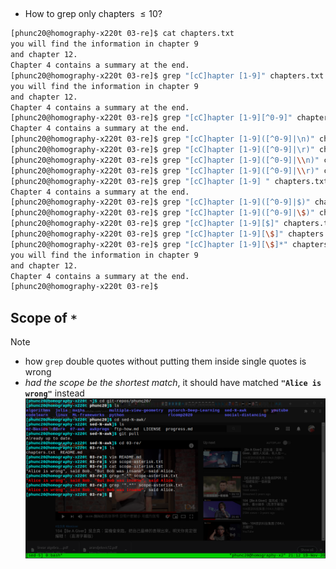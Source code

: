 




## 
- How to grep only chapters $\le 10$?
```bash
[phunc20@homography-x220t 03-re]$ cat chapters.txt
you will find the information in chapter 9
and chapter 12.
Chapter 4 contains a summary at the end.
[phunc20@homography-x220t 03-re]$ grep "[cC]hapter [1-9]" chapters.txt
you will find the information in chapter 9
and chapter 12.
Chapter 4 contains a summary at the end.
[phunc20@homography-x220t 03-re]$ grep "[cC]hapter [1-9][^0-9]" chapters.txt
Chapter 4 contains a summary at the end.
[phunc20@homography-x220t 03-re]$ grep "[cC]hapter [1-9]([^0-9]|\n)" chapters.txt
[phunc20@homography-x220t 03-re]$ grep "[cC]hapter [1-9]([^0-9]|\r)" chapters.txt
[phunc20@homography-x220t 03-re]$ grep "[cC]hapter [1-9]([^0-9]|\\n)" chapters.txt
[phunc20@homography-x220t 03-re]$ grep "[cC]hapter [1-9]([^0-9]|\\r)" chapters.txt
[phunc20@homography-x220t 03-re]$ grep "[cC]hapter [1-9] " chapters.txt
Chapter 4 contains a summary at the end.
[phunc20@homography-x220t 03-re]$ grep "[cC]hapter [1-9]([^0-9]|$)" chapters.txt
[phunc20@homography-x220t 03-re]$ grep "[cC]hapter [1-9]([^0-9]|\$)" chapters.txt
[phunc20@homography-x220t 03-re]$ grep "[cC]hapter [1-9][$]" chapters.txt
[phunc20@homography-x220t 03-re]$ grep "[cC]hapter [1-9][\$]" chapters.txt
[phunc20@homography-x220t 03-re]$ grep "[cC]hapter [1-9][\$]*" chapters.txt
you will find the information in chapter 9
and chapter 12.
Chapter 4 contains a summary at the end.
[phunc20@homography-x220t 03-re]$
```


## Scope of `*`
Note
- how `grep` double quotes without putting them inside single quotes is wrong
- *had the scope be the shortest match*, it should have matched **`"Alice is wrong"`** instead
![longest-match.png](longest-match.png)


